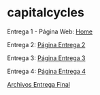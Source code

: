# capitalcycles

Entrega 1 - Página Web: <a href="https://github.com/MISO4204-201520/capitalcycles/wiki" target="_blank">Home</a>

Entrega 2: <a href="https://github.com/MISO4204-201520/capitalcycles/wiki/Entregable-2" target="_blank">Página Entrega 2</a>

Entrega 3: <a href="https://github.com/MISO4204-201520/capitalcycles/wiki/Entregable-3" target="_blank">Página Entrega 3</a>

Entrega 4: <a href="https://github.com/MISO4204-201520/capitalcycles/wiki/Entregable-4" target="_blank">Página Entrega 4</a>

<a href="https://github.com/MISO4204-201520/capitalcycles/tree/development/ArchivosEntregaFinal" target="_blank">Archivos Entrega Final</a>

